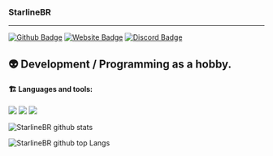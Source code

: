 ### StarlineBR
---

[![Github Badge](https://img.shields.io/badge/-Github-0080FF?style=flat-square&labelColor=0080FF&logo=Github&logoColor=white&link=https://github.com/StarlineBR)](https://github.com/StarlineBR)
[![Website Badge](https://img.shields.io/badge/-WebSite-0080FF?style=flat-square&labelColor=0080FF&logo=google-chrome&logoColor=white&link=https://www.staralienpremium.com)](https://www.staralienpremium.com)
[![Discord Badge](https://img.shields.io/badge/-Discord-0080FF?style=flat-square&labelColor=0080FF&logo=discord&logoColor=white&link=https://top.gg/servers/656550731934990336)](https://top.gg/servers/656550731934990336)

 👽  Development / Programming as a hobby.
---
#### :building_construction: Languages and tools:

<a href="https://javascript.com/"><img src="https://img.icons8.com/color/30/000000/javascript.png"/></a>
<a href="https://developer.mozilla.org/en-US/docs/Web/HTML"><img src="https://img.icons8.com/color/30/000000/html-5.png"/></a>
<a href="https://developer.mozilla.org/en-US/docs/web/CSS"><img src="https://img.icons8.com/color/30/0080FF/css3.png"/></a>

![StarlineBR github stats](https://github-readme-stats.vercel.app/api?username=StarlineBR&show_icons=true&title_color=0080ff&icon_color=0080ff&text_color=4F5159&bg_color=F3F3F3)

![StarlineBR github top Langs](https://github-readme-stats.vercel.app/api/top-langs/?username=StarlineBR&layout=compact)
